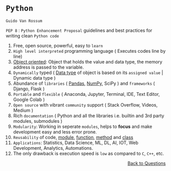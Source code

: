 # `Python`

`Guido Van Rossum`

`PEP 8` : `Python Enhancement Proposal` guidelines and best practices for writing clean `Python code`

1. Free, open source, powerful, easy to `learn`
2. `High level interpreted` programming language ( Executes codes line by line)
3. [Object oriented](https://github.com/KIRANKUMAR7296/Python/blob/main/oop.md): Object that holds the value and data type, the memory address is passed to the variable. 
4. `Dynamically` typed ( [Data type](https://github.com/KIRANKUMAR7296/Python/blob/main/Data%20Types.md) of object is based on its `assigned value` | Dynamic data type )
5. Abundance of `libraries` ( [Pandas](https://github.com/KIRANKUMAR7296/Pandas), [NumPy](https://github.com/KIRANKUMAR7296/NumPy), SciPy ) and `frameworks` ( Django, Flask )
6. `Portable` and `flexible` ( Anaconda, Jupyter, Terminal, IDE, Text Editor, Google Colab )
7. `Open source` with vibrant `community` support ( Stack Overflow, Videos, Medium )
8. Rich `documentation` ( Python and all the libraries i.e. builtin and 3rd party modules, submodules )
9. `Modularity`: Working in seperate `modules`, helps to **focus** and make development easy and less error prone.
10. `Reusability` of code, [module](https://github.com/KIRANKUMAR7296/Python/blob/main/Importing.md), [function](https://github.com/KIRANKUMAR7296/Python/blob/main/Function.md), [method](https://github.com/KIRANKUMAR7296/Python/blob/main/Methods.md) and [class](https://github.com/KIRANKUMAR7296/Python/blob/main/class.md) 
11. `Applications`: Statistics, Data Science, ML, DL, AI, IOT, Web Development, Analytics, Automations.
12. The only drawback is execution speed is `low` as compared to `C`, `C++`, etc.

<p align='right'><a align="right" href="https://github.com/KIRANKUMAR7296/Library/blob/main/Interview.md">Back to Questions</a></p>
